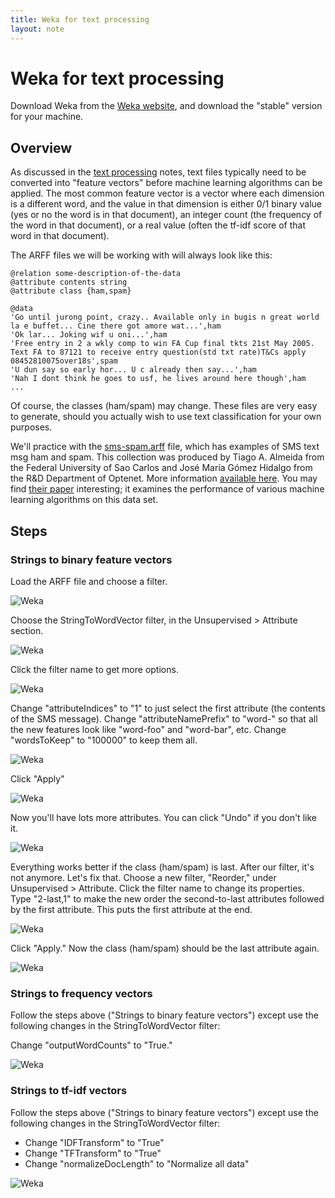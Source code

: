 ```yaml
---
title: Weka for text processing
layout: note
---
```


# Weka for text processing

Download Weka from the [Weka website](http://www.cs.waikato.ac.nz/ml/weka/downloading.html), and download the "stable" version for your machine.

## Overview

As discussed in the [text processing](/notes/text-processing.html)
notes, text files typically need to be converted into "feature
vectors" before machine learning algorithms can be applied. The most
common feature vector is a vector where each dimension is a different
word, and the value in that dimension is either 0/1 binary value (yes
or no the word is in that document), an integer count (the frequency
of the word in that document), or a real value (often the tf-idf score
of that word in that document).

The ARFF files we will be working with will always look like this:

```
@relation some-description-of-the-data
@attribute contents string
@attribute class {ham,spam}

@data
'Go until jurong point, crazy.. Available only in bugis n great world la e buffet... Cine there got amore wat...',ham
'Ok lar... Joking wif u oni...',ham
'Free entry in 2 a wkly comp to win FA Cup final tkts 21st May 2005. Text FA to 87121 to receive entry question(std txt rate)T&Cs apply 08452810075over18s',spam
'U dun say so early hor... U c already then say...',ham
'Nah I dont think he goes to usf, he lives around here though',ham
...
```

Of course, the classes (ham/spam) may change. These files are very
easy to generate, should you actually wish to use text classification
for your own purposes.

We'll practice with the [sms-spam.arff](/notes/sms-spam.arff) file,
which has examples of SMS text msg ham and spam. This collection was
produced by Tiago A. Almeida from the Federal University of Sao Carlos
and José María Gómez Hidalgo from the R&D Department of Optenet. More
information
[available here](http://www.dt.fee.unicamp.br/~tiago/smsspamcollection/). You
may find [their paper](http://dl.acm.org/citation.cfm?id=2034742)
interesting; it examines the performance of various machine learning
algorithms on this data set.

## Steps

### Strings to binary feature vectors

Load the ARFF file and choose a filter.

![Weka](/images/weka-preprocess-1.png)

Choose the StringToWordVector filter, in the Unsupervised > Attribute section.

![Weka](/images/weka-preprocess-2.png)

Click the filter name to get more options.

![Weka](/images/weka-preprocess-3.png)

Change "attributeIndices" to "1" to just select the first attribute
(the contents of the SMS message). Change "attributeNamePrefix" to
"word-" so that all the new features look like "word-foo" and
"word-bar", etc. Change "wordsToKeep" to "100000" to keep them all.

![Weka](/images/weka-preprocess-4.png)

Click "Apply"

![Weka](/images/weka-preprocess-5.png)

Now you'll have lots more attributes. You can click "Undo" if you don't like it.

![Weka](/images/weka-preprocess-6.png)

Everything works better if the class (ham/spam) is last. After our
filter, it's not anymore. Let's fix that. Choose a new filter,
"Reorder," under Unsupervised > Attribute. Click the filter name to
change its properties. Type "2-last,1" to make the new order the
second-to-last attributes followed by the first attribute. This puts
the first attribute at the end.

![Weka](/images/weka-preprocess-7.png)

Click "Apply." Now the class (ham/spam) should be the last attribute again.

![Weka](/images/weka-preprocess-8.png)

### Strings to frequency vectors

Follow the steps above ("Strings to binary feature vectors") except
use the following changes in the StringToWordVector filter:

Change "outputWordCounts" to "True."

![Weka](/images/weka-preprocess-9.png)

### Strings to tf-idf vectors

Follow the steps above ("Strings to binary feature vectors") except
use the following changes in the StringToWordVector filter:

- Change "IDFTransform" to "True"
- Change "TFTransform" to "True"
- Change "normalizeDocLength" to "Normalize all data"

![Weka](/images/weka-preprocess-10.png)


